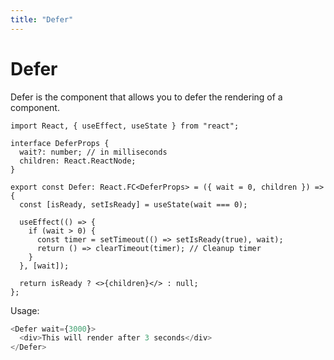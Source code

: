 ```yaml
---
title: "Defer"
---
```


# Defer

Defer is the component that allows you to defer the rendering of a component.

```tsx
import React, { useEffect, useState } from "react";

interface DeferProps {
  wait?: number; // in milliseconds
  children: React.ReactNode;
}

export const Defer: React.FC<DeferProps> = ({ wait = 0, children }) => {
  const [isReady, setIsReady] = useState(wait === 0);

  useEffect(() => {
    if (wait > 0) {
      const timer = setTimeout(() => setIsReady(true), wait);
      return () => clearTimeout(timer); // Cleanup timer
    }
  }, [wait]);

  return isReady ? <>{children}</> : null;
};
```

Usage:

```ts
<Defer wait={3000}>
  <div>This will render after 3 seconds</div>
</Defer>
```
